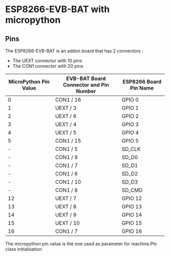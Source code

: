 # ESP8266-EVB-BAT with micropython

## Pins
The ESP8266-EVB-BAT is an addon board that has 2 connectors :
- The UEXT connector with 10 pins
- The CON1 connector with 20 pins


| MicroPython Pin Value | EVB-BAT Board Connector and Pin Number | ESP8266 Board Pin Name |
|--------|--------|--------|
|  0  |  CON1 / 16  |  GPIO 0  |
|  1  |  UEXT / 3  |  GPIO 1 |
|  2  |  UEXT / 6  |  GPIO 2  |
|  3  |  UEXT / 4  | GPIO 3  |
|  4  |  UEXT / 5  |  GPIO 4  |
|  5  |  CON1 / 15  |  GPIO 5  |
|  -  |  CON1 / 5  |  SD_CLK  |
|  -  |  CON1 / 9  |  SD_D0  |
|  -  |  CON1 / 7  |  SD_D1  |
|  -  |  CON1 / 6  |  SD_D2  |
|  -  |  CON1 / 10  |  SD_D3  |
|  -  |  CON1 / 8  |  SD_CMD  |
|  12  |  UEXT / 7  |  GPIO 12  |
|  13  |  UEXT / 8  |  GPIO 13  |
|  14  |  UEXT / 9  |  GPIO 14  |
|  15  |  UEXT / 10  |  GPIO 15  |
|  16  |  CON1 / 7  |  GPIO 16  |

The micropython pin value is the one used as parameter for machine.Pin class initialisation
